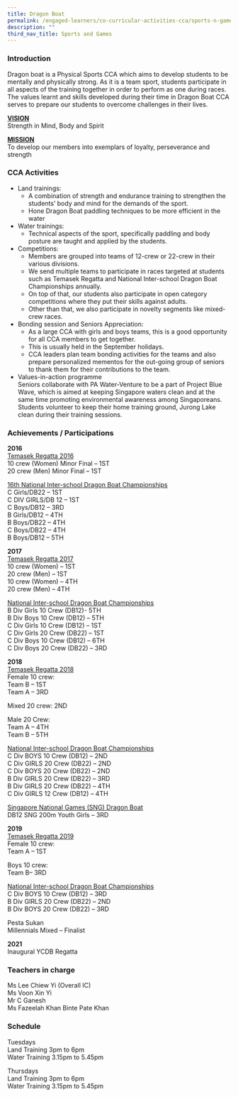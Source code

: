 ```yaml
---
title: Dragon Boat
permalink: /engaged-learners/co-curricular-activities-cca/sports-n-games/dragon-boat/
description: ""
third_nav_title: Sports and Games
---
```


### Introduction

Dragon boat is a Physical Sports CCA which aims to develop students to be mentally and physically strong. As it is a team sport, students participate in all aspects of the training together in order to perform as one during races. The values learnt and skills developed during their time in Dragon Boat CCA serves to prepare our students to overcome challenges in their lives.

<u><strong> VISION </strong></u> <br>
Strength in Mind, Body and Spirit

<u><strong> MISSION </strong></u> <br>
To develop our members into exemplars of loyalty, perseverance and strength

### CCA Activities

*   Land trainings:
	*   A combination of strength and endurance training to strengthen the students’ body and mind for the demands of the sport.
	*   Hone Dragon Boat paddling techniques to be more efficient in the water
*   Water trainings:
	*   Technical aspects of the sport, specifically paddling and body posture are taught and applied by the students.
*   Competitions:
	*   Members are grouped into teams of 12-crew or 22-crew in their various divisions.
	*   We send multiple teams to participate in races targeted at students such as Temasek Regatta and National Inter-school Dragon Boat Championships annually.
	*   On top of that, our students also participate in open category competitions where they put their skills against adults.
	*   Other than that, we also participate in novelty segments like mixed-crew races.
*   Bonding session and Seniors Appreciation:
	*   As a large CCA with girls and boys teams, this is a good opportunity for all CCA members to get together.
	*   This is usually held in the September holidays.
	*   CCA leaders plan team bonding activities for the teams and also prepare personalized mementos for the out-going group of seniors to thank them for their contributions to the team.
*   Values-in-action programme  <br>Seniors collaborate with PA Water-Venture to be a part of Project Blue Wave, which is aimed at keeping Singapore waters clean and at the same time promoting environmental awareness among Singaporeans. <br>
Students volunteer to keep their home training ground, Jurong Lake clean during their training sessions.

### Achievements / Participations

**2016** <br>
<u> Temasek Regatta 2016 </u><br>
10 crew (Women) Minor Final – 1ST <br>
20 crew (Men) Minor Final – 1ST

<u> 16th National Inter-school Dragon Boat Championships </u><br>
C Girls/DB22 – 1ST <br>
C DIV GIRLS/DB 12 – 1ST <br>
C Boys/DB12 – 3RD <br>
B Girls/DB12 – 4TH <br>
B Boys/DB22 – 4TH <br>
C Boys/DB22 – 4TH <br>
B Boys/DB12 – 5TH 

**2017** <br>
<u> Temasek Regatta 2017 </u><br>
10 crew (Women) – 1ST <br>
20 crew (Men) – 1ST <br> 
10 crew (Women) – 4TH <br>
20 crew (Men) – 4TH

<u> National Inter-school Dragon Boat Championships </u><br>
B Div Girls 10 Crew (DB12)- 5TH <br>
B Div Boys 10 Crew (DB12) – 5TH <br>
C Div Girls 10 Crew (DB12) – 1ST <br>
C Div Girls 20 Crew (DB22) – 1ST <br>
C Div Boys 10 Crew (DB12) – 6TH <br>
C Div Boys 20 Crew (DB22) – 3RD

**2018** <br>
<u> Temasek Regatta 2018 </u><br>
Female 10 crew: <br>
Team B – 1ST <br>
Team A – 3RD  

Mixed 20 crew: 2ND

Male 20 Crew: <br>
Team A – 4TH <br> 
Team B – 5TH  

<u> National Inter-school Dragon Boat Championships </u><br>
C Div BOYS 10 Crew (DB12) – 2ND <br>
C Div GIRLS 20 Crew (DB22) – 2ND <br>
C Div BOYS 20 Crew (DB22) – 2ND <br>
B Div GIRLS 20 Crew (DB22) – 3RD <br>
B Div GIRLS 20 Crew (DB22) – 4TH <br>
C Div GIRLS 12 Crew (DB12) – 4TH

<u> Singapore National Games (SNG) Dragon Boat </u><br>
DB12 SNG 200m Youth Girls – 3RD  

**2019** <br>
<u> Temasek Regatta 2019 </u> <br>
Female 10 crew: <br>
Team A – 1ST

Boys 10 crew: <br>
Team B– 3RD

<u> National Inter-school Dragon Boat Championships </u><br>
C Div BOYS 10 Crew (DB12) – 3RD <br>
B Div GIRLS 20 Crew (DB22) – 2ND<br>
B Div BOYS 20 Crew (DB22) – 3RD

Pesta Sukan <br>
Millennials Mixed – Finalist

**2021** <br>
Inaugural YCDB Regatta

### Teachers in charge

Ms Lee Chiew Yi (Overall IC) <br>
Ms Voon Xin Yi <br>
Mr C Ganesh <br>
Ms Fazeelah Khan Binte Pate Khan

### Schedule

Tuesdays <br>
Land Training 3pm to 6pm <br>
Water Training 3.15pm to 5.45pm

Thursdays <br>
Land Training 3pm to 6pm <br>
Water Training 3.15pm to 5.45pm